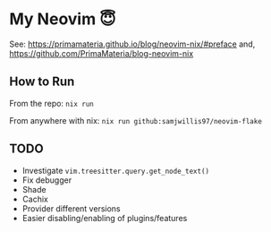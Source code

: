 # My Neovim 😇

See: https://primamateria.github.io/blog/neovim-nix/#preface
and, https://github.com/PrimaMateria/blog-neovim-nix

## How to Run

From the repo: `nix run`

From anywhere with nix: `nix run github:samjwillis97/neovim-flake`

## TODO

- Investigate `vim.treesitter.query.get_node_text()`
- Fix debugger
- Shade
- Cachix
- Provider different versions
- Easier disabling/enabling of plugins/features
